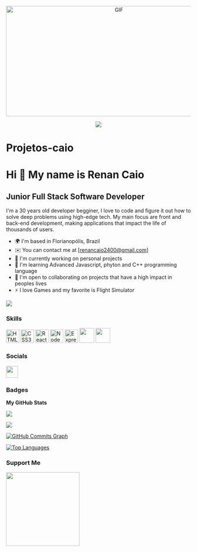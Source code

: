 <p align='center'>
    <img alt='GIF' src='https://github.com/mrhrifat/mrhrifat/blob/master/gifs/code.gif?raw=true' width='600' height='300' />
</p>
<div align='center'>
<img src='https://readme-typing-svg.herokuapp.com?font=ubuntu&color=16A085¢er=true&lines=Front+End+Developer;Enthusiastic+Programmer;Open+Source+Contributor;Code+For+Everyone'/ >
</div>




# Projetos-caio
Hi 👋 My name is Renan Caio
==========================

Junior Full Stack Software Developer
-----------------------------

I'm a 30 years old developer begginer, I love to code and figure it out how to solve deep problems using high-edge tech. My main focus are front and back-end development, making applications that impact the life of thousands of users.


* 🌍  I'm based in Florianopólis, Brazil
* ✉️  You can contact me at [renancaio2400@gmail.com]
* 🚀  I'm currently working on personal projects
* 🧠  I'm learning Advanced Javascript, phyton and C++ programming language
* 🤝  I'm open to collaborating on projects that have a high impact in peoples lives
* ⚡  I love Games and my favorite is Flight Simulator

<a href="https://www.github.com/renancaio22" target="_blank" rel="noreferrer"><img
src="https://img.shields.io/github/followers/renancaio22?logo=github&style=for-the-badge&color=3382ed&labelColor=171717" /></a>

### Skills

<p align="left">
<a href="https://developer.mozilla.org/en-US/docs/Glossary/HTML5" target="_blank" rel="noreferrer"><img src="https://raw.githubusercontent.com/danielcranney/readme-generator/main/public/icons/skills/html5-colored.svg" width="36" height="36" alt="HTML5" /></a>
<a href="https://developer.mozilla.org/en-US/docs/Web/CSS" target="_blank" rel="noreferrer"><img src="https://raw.githubusercontent.com/danielcranney/readme-generator/main/public/icons/skills/css3-colored.svg" width="36" height="36" alt="CSS3" /></a>  
<a href="https://reactjs.org/" target="_blank" rel="noreferrer"><img src="https://raw.githubusercontent.com/danielcranney/readme-generator/main/public/icons/skills/react-colored.svg" width="36" height="36" alt="React" /></a>
<a href="https://nodejs.org/en/" target="_blank" rel="noreferrer"><img src="https://raw.githubusercontent.com/danielcranney/readme-generator/main/public/icons/skills/nodejs-colored.svg" width="36" height="36" alt="NodeJS" /></a>
<a href="https://expressjs.com/" target="_blank" rel="noreferrer"><img src="https://raw.githubusercontent.com/danielcranney/readme-generator/main/public/icons/skills/express-colored-dark.svg" width="36" height="36" alt="Express" /></a>
<img src="https://cdn.jsdelivr.net/gh/devicons/devicon/icons/javascript/javascript-original.svg" width="40" height="40"/> 
<img src="https://cdn.jsdelivr.net/gh/devicons/devicon/icons/python/python-original.svg" width="40" height="40" />

          
        

### Socials

<p align="left"> <a href="https://discord.com/users/905593895088451616" target="_blank" rel="noreferrer"><img src="https://raw.githubusercontent.com/danielcranney/readme-generator/main/public/icons/socials/discord.svg" width="32" height="32" /></a> <a href="https://www.github.com/renancaio22" target="_blank" rel="noreferrer"></a>

### Badges

<b>My GitHub Stats</b>

<a href="http://www.github.com/renancaio22"><img src="https://github-readme-stats-peguimasid.vercel.app/api?username=renancaio22&show_icons=true&hide=&count_private=true&title_color=3382ed&text_color=ffffff&icon_color=3382ed&bg_color=171717&hide_border=true&show_icons=true" /></a>

<a href="http://www.github.com/renancaio22"><img src="https://github-readme-streak-stats.herokuapp.com/?user=renancaio22&stroke=ffffff&background=171717&ring=3382ed&fire=3382ed&currStreakNum=ffffff&currStreakLabel=3382ed&sideNums=ffffff&sideLabels=ffffff&dates=ffffff&hide_border=true" /></a>

<a href="http://www.github.com/renancaio22"><img src="https://activity-graph.herokuapp.com/graph?username=renancaio22&bg_color=171717&color=ffffff&line=3382ed&point=ffffff&area_color=171717&area=true&hide_border=true&custom_title=GitHub%20Commits%20Graph" alt="GitHub Commits Graph" /></a>

<a href="https://github.com/renancaio22" align="left"><img src="https://github-readme-stats-peguimasid.vercel.app/api/top-langs/?username=renancaio22&layout=compact&title_color=3382ed&text_color=ffffff&icon_color=3382ed&bg_color=171717&hide_border=true&locale=en&custom_title=Top%20%Languages" alt="Top Languages" /></a>

### Support Me

<a href="https://www.buymeacoffee.com/renancaio2l"><img src="https://cdn.buymeacoffee.com/buttons/v2/default-yellow.png" width="200" /></a>
